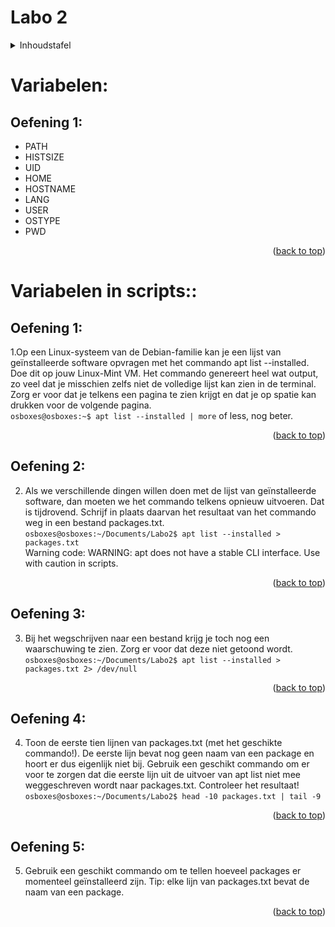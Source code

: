 # Labo 2 



<div id="top"></div>

<details>
  <summary>Inhoudstafel</summary>
  <b> Variabelen: </b>
	<ol>
		<li>
		<a href="#oefening1">Oefening 1</a>
		</li>
        </ol>
	<b>Variabelen in scripts: </b>
	<ol>
		<li>
		<a href="#oefening2">Oefening 1</a>
		</li>
		<li>
		<a href="#oefening3">Oefening 2</a>
		</li>
		<li>
		<a href="#oefening4">Oefening 3</a>
		</li>
		<li>
		<a href="#oefening5">Oefening 4</a>
		</li>
		<li>
		<a href="#oefening6">Oefening 5</a>
		</li>
		<li>
		<a href="#oefening7">Oefening 6</a>
		</li>
	</ol>
	<b>Eigenaars en groepseigenaars veranderen: </b>
	<ol>
		<li>
		<a href="#oefening8">Oefening 1</a>
		</li>
		<li>
		<a href="#oefening9">Oefening 2</a>
		</li>
		<li>
		<a href="#oefening10">Oefening 3</a>
		</li>
		<li>
		<a href="#oefening11">Oefening 4</a>
		</li>
		<li>
		<a href="#oefening12">Oefening 5</a>
		</li>
		<li>
		<a href="#oefening13">Oefening 6</a>
		</li>
		<li>
		<a href="#oefening14">Oefening 7</a>
		</li>
		<li>
		<a href="#oefening15">Oefening 8</a>
		</li>
		<li>
		<a href="#oefening16">Oefening 9</a>
		</li>
		<li>
		<a href="#oefening17">Oefening 10</a>
		</li>
		<li>
		<a href="#oefening18">Oefening 11</a>
		</li>
		<li>
		<a href="#oefening19">Oefening 12</a>
		</li>
	</ol>
</details>

<div id="oefening1"> </div>

# Variabelen:

## Oefening 1:
- PATH
- HISTSIZE
- UID
- HOME
- HOSTNAME
- LANG
- USER
- OSTYPE
- PWD

 <p align="right">(<a href="#top">back to top</a>)</p>

<div id="oefening2"> </div>



# Variabelen in scripts::

## Oefening 1:
1.Op een Linux-systeem van de Debian-familie kan je een lijst van geïnstalleerde software opvragen met het commando apt list --installed. Doe dit op jouw Linux-Mint VM. Het commando genereert heel wat output, zo veel dat je misschien zelfs niet de volledige lijst kan zien in de terminal. Zorg er voor dat je telkens een pagina te zien krijgt en dat je op spatie kan drukken voor de volgende pagina. <br> `osboxes@osboxes:~$ apt list --installed | more`  of less, nog beter.

 <p align="right">(<a href="#top">back to top</a>)</p>

<div id="oefening3"> </div>

## Oefening 2:
2. Als we verschillende dingen willen doen met de lijst van geïnstalleerde software, dan moeten we het commando telkens opnieuw uitvoeren. Dat is tijdrovend. Schrijf in plaats daarvan het resultaat van het commando weg in een bestand packages.txt.
<br> `osboxes@osboxes:~/Documents/Labo2$ apt list --installed > packages.txt`
<br> Warning code: WARNING: apt does not have a stable CLI interface. Use with caution in scripts. 

 <p align="right">(<a href="#top">back to top</a>)</p>

<div id="oefening4"> </div>

## Oefening 3:
3. Bij het wegschrijven naar een bestand krijg je toch nog een waarschuwing te zien. Zorg er voor dat deze niet getoond wordt.
<br> `osboxes@osboxes:~/Documents/Labo2$ apt list --installed > packages.txt 2> /dev/null`

 <p align="right">(<a href="#top">back to top</a>)</p>

<div id="oefening4"> </div>

## Oefening 4:
4. Toon de eerste tien lijnen van packages.txt (met het geschikte commando!). De eerste lijn bevat nog geen naam van een package en hoort er dus eigenlijk niet bij. Gebruik een geschikt commando om er voor te zorgen dat die eerste lijn uit de uitvoer van apt list niet mee weggeschreven wordt naar packages.txt. Controleer het resultaat!
<br> `osboxes@osboxes:~/Documents/Labo2$ head -10 packages.txt | tail -9`

 <p align="right">(<a href="#top">back to top</a>)</p>

<div id="oefening5"> </div>

## Oefening 5:
5. Gebruik een geschikt commando om te tellen hoeveel packages er momenteel geïnstalleerd zijn. Tip: elke lijn van packages.txt bevat de naam van een package.

 <p align="right">(<a href="#top">back to top</a>)</p>

<div id="oefening6"> </div>


